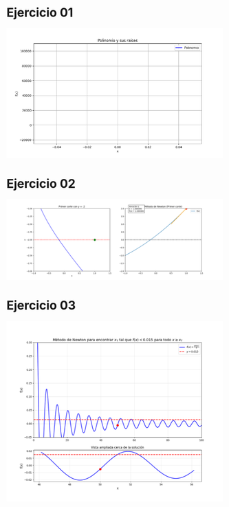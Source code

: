 # Ejercicio 01
![alt text](polynomial_animation.gif)

# Ejercicio 02
![alt text](gif_ejer_2.gif)
# Ejercicio 03
![alt text](gif3.gif)